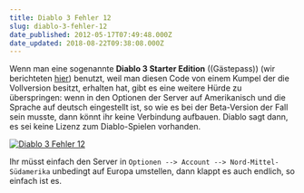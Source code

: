 ```yaml
---
title: Diablo 3 Fehler 12
slug: diablo-3-fehler-12
date_published: 2012-05-17T07:49:48.000Z
date_updated: 2018-08-22T09:38:08.000Z
---
```


Wenn man eine sogenannte **Diablo 3 Starter Edition** ((Gästepass)) (wir berichteten [hier](__GHOST_URL__/blizzard-informiert-uber-diablo-3-starter-edition-und-grafikfilter/)) benutzt, weil man diesen Code von einem Kumpel der die Vollversion besitzt, erhalten hat, gibt es eine weitere Hürde zu überspringen: wenn in den Optionen der Server auf Amerikanisch und die Sprache auf deutsch eingestellt ist, so wie es bei der Beta-Version der Fall sein musste, dann könnt ihr keine Verbindung aufbauen. Diablo sagt dann, es sei keine Lizenz zum Diablo-Spielen vorhanden. 

[![Diablo 3 Fehler 12](//picdump.thafaker.de/2012/05/Bildschirmfoto-2012-05-17-um-09.52.33-580x365.png)](http://picdump.thafaker.de/2012/05/Bildschirmfoto-2012-05-17-um-09.52.33.png)

Ihr müsst einfach den Server in `Optionen --> Account --> Nord-Mittel-Südamerika` unbedingt auf Europa umstellen, dann klappt es auch endlich, so einfach ist es.
